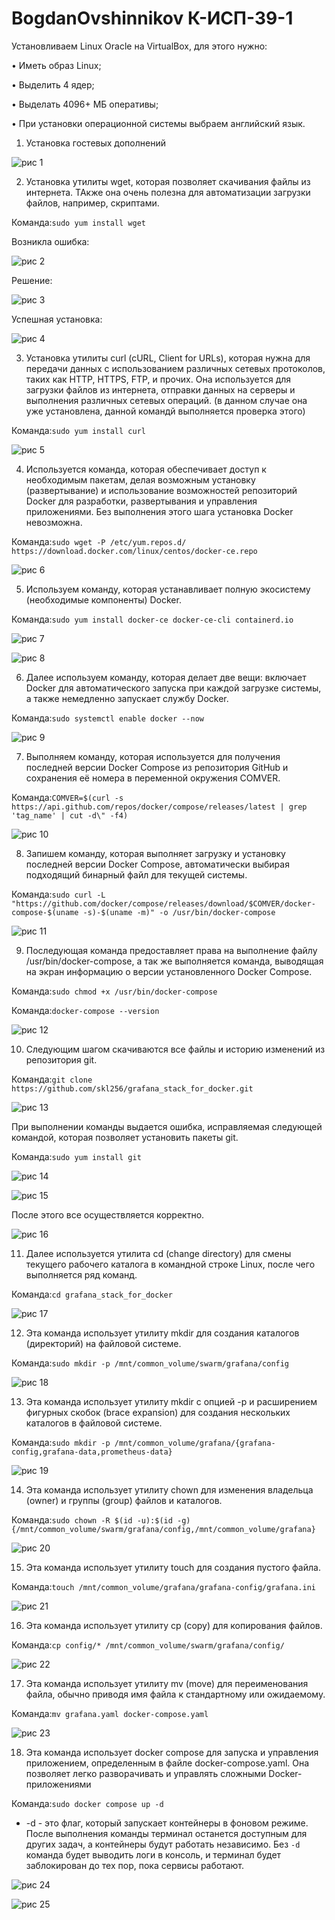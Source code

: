 # BogdanOvshinnikov К-ИСП-39-1
Установливаем Linux Oracle на VirtualBox, для этого нужно:

•  Иметь образ Linux;

•  Выделить 4 ядер;

•  Выделать 4096+ МБ оперативы;

•  При установки операционной системы выбраем английский язык.


1. Установка гостевых дополнений
   
![рис 1](https://github.com/user-attachments/assets/f43aed0f-cd3d-4707-8da0-6556894d96de)


2. Установка утилиты wget, которая позволяет скачивания файлы из интернета. ТАкже она очень полезна для автоматизации загрузки файлов, например, скриптами.
  
Команда:`sudo yum install wget`

Возникла ошибка:

![рис 2](https://github.com/user-attachments/assets/59f9a79c-535b-44b5-bfd5-bfb73e4d2154)

Решение:

![рис 3](https://github.com/user-attachments/assets/2878f5a5-7901-4a67-9785-8122c732bfce)

Успешная установка:

![рис 4](https://github.com/user-attachments/assets/ebaf268f-95d1-4270-adfd-5cc058ef2b68)


3. Установка утилиты curl (cURL, Client for URLs), которая нужна для передачи данных с использованием различных сетевых протоколов, таких как HTTP, HTTPS, FTP, и прочих.  Она используется для загрузки файлов из интернета, отправки данных на серверы и выполнения различных сетевых операций. (в данном случае она уже установлена, данной командй выполняется проверка этого)

Команда:`sudo yum install curl`

![рис 5](https://github.com/user-attachments/assets/a68b7174-5a82-4093-ba22-98167aad066b)



4. Используется команда, которая обеспечивает доступ к необходимым пакетам, делая возможным установку (развертывание) и использование возможностей репозиторий Docker для разработки, развертывания и управления приложениями. Без выполнения этого шага установка Docker невозможна.

Команда:`sudo wget -P /etc/yum.repos.d/ https://download.docker.com/linux/centos/docker-ce.repo`

![рис 6](https://github.com/user-attachments/assets/f8d89986-ee4a-4228-b008-6b14c0808a32)


5. Используем команду, которая устанавливает полную экосистему (необходимые компоненты) Docker.

Команда:`sudo yum install docker-ce docker-ce-cli containerd.io`

![рис 7](https://github.com/user-attachments/assets/62755360-da2b-420c-b464-d6d44be036ef)

![рис 8](https://github.com/user-attachments/assets/4f03e6b9-efe6-4817-93f0-427e60ce5a8c)

6. Далее используем команду, которая делает две вещи: включает Docker для автоматического запуска при каждой загрузке системы, а также немедленно запускает службу Docker.

Команда:`sudo systemctl enable docker --now`

![рис 9](https://github.com/user-attachments/assets/1e03f13b-7e62-4402-9518-8be40ee2e2e6)

7. Выполняем команду, которая используется для получения последней версии Docker Compose из репозитория GitHub и сохранения её номера в переменной окружения COMVER.

Команда:`COMVER=$(curl -s https://api.github.com/repos/docker/compose/releases/latest | grep 'tag_name' | cut -d\" -f4)`

![рис 10](https://github.com/user-attachments/assets/e22d9f53-eaed-4329-95b7-a08a1346f4c4)

8. Запишем команду, которая выполняет загрузку и установку последней версии Docker Compose,  автоматически выбирая подходящий бинарный файл для текущей системы.

Команда:`sudo curl -L "https://github.com/docker/compose/releases/download/$COMVER/docker-compose-$(uname -s)-$(uname -m)" -o /usr/bin/docker-compose`

![рис 11](https://github.com/user-attachments/assets/4bc29882-4e26-4f76-80fe-442a5e1fac17)

9. Последующая команда предоставляет права на выполнение файлу /usr/bin/docker-compose, а так же выполняется команда, выводящая на экран информацию о версии установленного Docker Compose.

Команда:`sudo chmod +x /usr/bin/docker-compose`

Команда:`docker-compose --version`

![рис 12](https://github.com/user-attachments/assets/4ac5456a-c13f-4896-a32b-7c85edb3628e)

10. Следующим шагом скачиваются все файлы и историю изменений из репозитория git.

Команда:`git clone https://github.com/skl256/grafana_stack_for_docker.git`

![рис 13](https://github.com/user-attachments/assets/e9125995-3e4a-4fb8-b7c3-fd2a2703dfa9)

При выполнении команды выдается ошибка, исправляемая следующей командой, которая позволяет установить пакеты git.

Команда:`sudo yum install git`

![рис 14](https://github.com/user-attachments/assets/626f6655-4e0a-49b9-aab4-8ce963998555)

![рис 15](https://github.com/user-attachments/assets/202f3fd8-e3ce-4a0b-815b-24f0e7646f35)

После этого все осуществляется корректно.

![рис 16](https://github.com/user-attachments/assets/b4b6fd7d-2dfc-4aa6-af8f-f642f67013d0)


11. Далее используется утилита cd (change directory) для смены текущего рабочего каталога в командной строке Linux, после чего выполняется ряд команд.

Команда:`cd grafana_stack_for_docker`

![рис 17](https://github.com/user-attachments/assets/00ed03e0-cc6a-4d8a-a4cc-e2273fc135eb)

12. Эта команда использует утилиту mkdir для создания каталогов (директорий) на файловой системе.

Команда:`sudo mkdir -p /mnt/common_volume/swarm/grafana/config`

![рис 18](https://github.com/user-attachments/assets/7aee427b-4221-4ad2-a8df-2b1f7b0b4c9c)

13. Эта команда использует утилиту mkdir с опцией -p и расширением фигурных скобок (brace expansion) для создания нескольких каталогов в файловой системе.

Команда:`sudo mkdir -p /mnt/common_volume/grafana/{grafana-config,grafana-data,prometheus-data}`

![рис 19](https://github.com/user-attachments/assets/4a7e123c-a018-457a-bec8-ba477e566611)


14. Эта команда использует утилиту chown для изменения владельца (owner) и группы (group) файлов и каталогов.

Команда:`sudo chown -R $(id -u):$(id -g) {/mnt/common_volume/swarm/grafana/config,/mnt/common_volume/grafana}`

![рис 20](https://github.com/user-attachments/assets/fc6f7b2d-2220-47f9-a169-27917be4564a)

15. Эта команда использует утилиту touch для создания пустого файла.

Команда:`touch /mnt/common_volume/grafana/grafana-config/grafana.ini`

![рис 21](https://github.com/user-attachments/assets/4d39c14f-fa61-4358-a88b-631f9efccc90)

16. Эта команда использует утилиту cp (copy) для копирования файлов.

Команда:`cp config/* /mnt/common_volume/swarm/grafana/config/`

![рис 22](https://github.com/user-attachments/assets/88fe1edf-3e58-4d4a-975e-fafc6876684d)


17. Эта команда использует утилиту mv (move) для переименования файла, обычно приводя имя файла к стандартному или ожидаемому.

Команда:`mv grafana.yaml docker-compose.yaml`

![рис 23](https://github.com/user-attachments/assets/a020b191-af0d-4288-9d5b-40ac09bdc8fa)

18. Эта команда использует docker compose для запуска и управления приложением, определенным в файле docker-compose.yaml. Она позволяет легко разворачивать и управлять сложными Docker-приложениями

Команда:`sudo docker compose up -d`

* -d - это флаг, который запускает контейнеры в фоновом режиме. После выполнения команды терминал останется доступным для других задач, а контейнеры будут работать независимо.  Без `-d` команда будет выводить логи в консоль, и терминал будет заблокирован до тех пор, пока сервисы работают.

![рис 24](https://github.com/user-attachments/assets/da266533-2e04-4822-ab14-c87aed6ce8f8)

![рис 25](https://github.com/user-attachments/assets/32826b16-11c2-4d3a-a817-065c38e6a70f)
